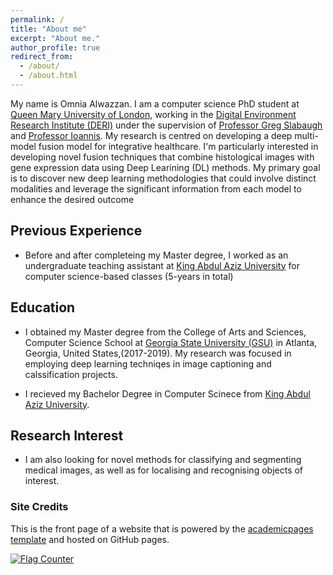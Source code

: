 ```yaml
---
permalink: /
title: "About me"
excerpt: "About me."
author_profile: true
redirect_from: 
  - /about/
  - /about.html
---
```


My name is Omnia Alwazzan. I am a computer science PhD student at [Queen Mary University of London](https://www.qmul.ac.uk/), working in the [ Digital Environment Research Institute (DERI)](https://www.qmul.ac.uk/deri/) under the supervision of [Professor Greg Slabaugh](http://eecs.qmul.ac.uk/profiles/slabaughgreg.html) and [Professor Ioannis](https://sites.google.com/view/ioannispatras/home). My research is centred on developing a deep multi-model fusion model for integrative healthcare. I'm particularly interested in developing novel fusion techniques that combine histological images with gene expression data using Deep Learining (DL) methods. My primary goal is to discover new deep learning methodologies that could involve distinct modalities and leverage the significant information from each model to enhance the desired outcome 


## Previous Experience 
 * Before and after completeing my Master degree, I worked as an undergraduate teaching assistant at [King Abdul Aziz University](https://www.kau.edu.sa/home_english.aspx) for computer science-based classes (5-years in total)

## Education  
* I obtained my Master degree from the College of Arts and Sciences, Computer Science School at [Georgia State University (GSU)](https://www.gsu.edu/) in Atlanta, Georgia, United States,(2017-2019). My research was focused in employing deep learning techniqes in image captioning and calssification projects. 

* I recieved my Bachelor Degree in Computer Scinece from [King Abdul Aziz University](https://www.kau.edu.sa/home_english.aspx).

## Research Interest 
* I am  also looking for novel methods for classifying and segmenting medical images, as well as for localising and recognising objects of interest.
### Site Credits
This is the front page of a website that is powered by the [academicpages template](https://github.com/academicpages/academicpages.github.io) and hosted on GitHub pages. 

<a href="https://info.flagcounter.com/djR8"><img src="https://s01.flagcounter.com/map/djR8/size_l/txt_000000/border_CCCCCC/pageviews_0/viewers_0/flags_0/" alt="Flag Counter" border="0"></a>

